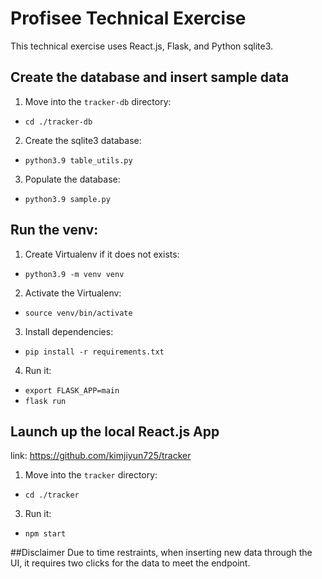 # Profisee Technical Exercise
This technical exercise uses React.js, Flask, and Python sqlite3.

## Create the database and insert sample data
1. Move into the `tracker-db` directory:
* `cd ./tracker-db`

2. Create the sqlite3 database:
* `python3.9 table_utils.py`

3. Populate the database:
* `python3.9 sample.py`

## Run the venv:
1. Create Virtualenv if it does not exists:

* `python3.9 -m venv venv`

2. Activate the Virtualenv:

* `source venv/bin/activate`
3. Install dependencies:

* `pip install -r requirements.txt`
4. Run it:

* `export FLASK_APP=main`
* `flask run`

## Launch up the local React.js App
link: https://github.com/kimjiyun725/tracker
1. Move into the `tracker` directory:
* `cd ./tracker`

3. Run it:
* `npm start`

##Disclaimer
Due to time restraints, when inserting new data through the UI, it requires two clicks for the data to meet the endpoint.
